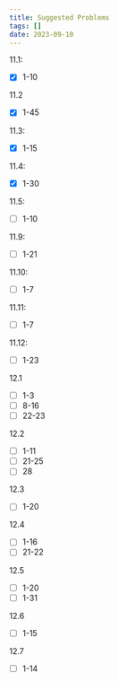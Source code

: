```yaml
---
title: Suggested Problems
tags: []
date: 2023-09-10
---
```

11.1: 
- [x] 1-10

11.2
- [x] 1-45

11.3: 
- [x] 1-15

11.4: 
- [x] 1-30

11.5: 
- [ ] 1-10

11.9: 
- [ ] 1-21

11.10: 
- [ ] 1-7

11.11:
- [ ] 1-7

11.12:
- [ ] 1-23

12.1
- [ ] 1-3
- [ ] 8-16
- [ ] 22-23

12.2
- [ ] 1-11
- [ ] 21-25
- [ ] 28

12.3
- [ ] 1-20

12.4
- [ ] 1-16
- [ ] 21-22

12.5
- [ ] 1-20
- [ ] 1-31

12.6
- [ ] 1-15

12.7
- [ ] 1-14

